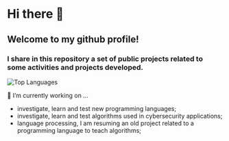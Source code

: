 # Hi there 👋

## Welcome to my github profile! 

### I share in this repository a set of public projects related to some activities and projects developed.  

![Top Languages](https://github-readme-stats.vercel.app/api/top-langs/?username=pinjoa&layout=donut&theme=tokyonight)


🔭 I’m currently working on ...
- investigate, learn and test new programming languages;
- investigate, learn and test algorithms used in cybersecurity applications;
- language processing, I am resuming an old project related to a programming language to teach algorithms;


<!--
**pinjoa/pinjoa** is a ✨ _special_ ✨ repository because its `README.md` (this file) appears on your GitHub profile.

Here are some ideas to get you started:

- 🔭 I’m currently working on ...
- 👯 I’m looking to collaborate on ...
- 🤔 I’m looking for help with ...
- 💬 Ask me about ...
- 📫 How to reach me: ...
- 😄 Pronouns: ...
- ⚡ Fun fact: ...
-->
